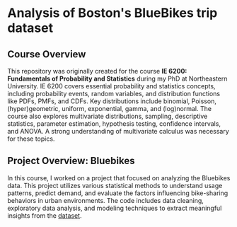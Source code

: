 # Analysis of Boston's BlueBikes trip dataset

## Course Overview
This repository was originally created for the course **IE 6200: Fundamentals of Probability and Statistics** during my PhD at Northeastern University. IE 6200 covers essential probability and statistics concepts, including probability events, random variables, and distribution functions like PDFs, PMFs, and CDFs. Key distributions include binomial, Poisson, (hyper)geometric, uniform, exponential, gamma, and (log)normal. The course also explores multivariate distributions, sampling, descriptive statistics, parameter estimation, hypothesis testing, confidence intervals, and ANOVA. A strong understanding of multivariate calculus was necessary for these topics.

## Project Overview: Bluebikes
In this course, I worked on a project that focused on analyzing the Bluebikes data. This project utilizes various statistical methods to understand usage patterns, predict demand, and evaluate the factors influencing bike-sharing behaviors in urban environments. The code includes data cleaning, exploratory data analysis, and modeling techniques to extract meaningful insights from the [dataset](https://bluebikes.com/system-data).
